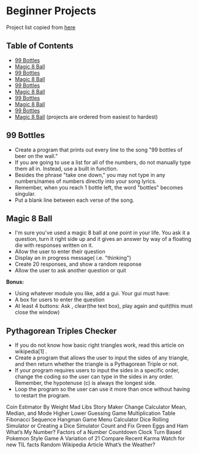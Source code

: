 Beginner Projects
=======
Project list copied from [here](https://docs.google.com/document/d/1TyqD2_oDtiQIh_Y55J5RfeA91JJECc97xYIKM112H9I/edit?usp=sharing)

## Table of Contents 
- [99 Bottles](https://github.com/alfredmuffin/Beginner-Projects#99-bottles)
- [Magic 8 Ball](https://github.com/alfredmuffin/Beginner-Projects#magic-8-ball)
- [99 Bottles](https://github.com/alfredmuffin/Beginner-Projects#99-bottles)
- [Magic 8 Ball](https://github.com/alfredmuffin/Beginner-Projects#magic-8-ball)
- [99 Bottles](https://github.com/alfredmuffin/Beginner-Projects#99-bottles)
- [Magic 8 Ball](https://github.com/alfredmuffin/Beginner-Projects#magic-8-ball)
- [99 Bottles](https://github.com/alfredmuffin/Beginner-Projects#99-bottles)
- [Magic 8 Ball](https://github.com/alfredmuffin/Beginner-Projects#magic-8-ball)
- [99 Bottles](https://github.com/alfredmuffin/Beginner-Projects#99-bottles)
- [Magic 8 Ball](https://github.com/alfredmuffin/Beginner-Projects#magic-8-ball)
(projects are ordered from easiest to hardest)

99 Bottles
-----------
- Create a program that prints out every line to the song "99 bottles of beer on the wall."
- If you are going to use a list for all of the numbers, do not manually type them all in. Instead, use a built in function.
- Besides the phrase "take one down," you may not type in any numbers/names of numbers directly into your song lyrics.
- Remember, when you reach 1 bottle left, the word "bottles" becomes singular.
- Put a blank line between each verse of the song.

Magic 8 Ball
-------------
- I'm sure you've used a magic 8 ball at one point in your life. You ask it a question, turn it right side up and it gives an answer by way of a floating die with responses written on it.
- Allow the user to enter their question
- Display an in progress message( i.e. "thinking")
- Create 20 responses, and show a random response
- Allow the user to ask another question or quit

**Bonus:**
- Using whatever module you like, add a gui. Your gui must have:
- A box for users to enter the question
- At least 4 buttons: Ask , clear(the text box), play again and quit(this must close the window)

Pythagorean Triples Checker
---------------------------
- If you do not know how basic right triangles work, read this article on wikipedia[1] .
- Create a program that allows the user to input the sides of any triangle, and then return whether the triangle is a Pythagorean Triple or not.
- If your program requires users to input the sides in a specific order, change the coding so the user can type in the sides in any order. Remember, the hypotenuse (c) is always the longest side.
- Loop the program so the user can use it more than once without having to restart the program.


Coin Estimator By Weight
Mad Libs Story Maker
Change Calculator
Mean, Median, and Mode
Higher Lower Guessing Game
Multiplication Table
Fibonacci Sequence
Hangman Game
Menu Calculator
Dice Rolling Simulator or Creating a Dice Simulator
Count and Fix Green Eggs and Ham
What’s My Number?
Factors of a Number
Countdown Clock
Turn Based Pokemon Style Game
A Variation of 21
Compare Recent Karma
Watch for new TIL facts
Random Wikipedia Article
What’s the Weather?
